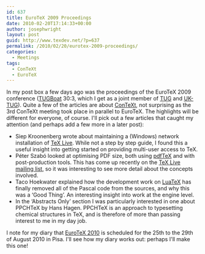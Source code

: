 ```yaml
---
id: 637
title: EuroTeX 2009 Proceedings
date: 2010-02-20T17:14:33+00:00
author: josephwright
layout: post
guid: http://www.texdev.net/?p=637
permalink: /2010/02/20/eurotex-2009-proceedings/
categories:
  - Meetings
tags:
  - ConTeXt
  - EuroTeX
---
```

In my post box a few days ago was the proceedings of the EuroTeX 2009 conference (<a title="The Communications of the TeX Users Group" href="http://www.tug.org/tugboat/">TUGBoat</a> 30:3, which I get as a joint member of <a title="The TeX Users Group" href="http://www.tug.org/">TUG</a> and <a title="The UK TeX User Group" href="http://uk.tug.org/">UK-TUG</a>). Quite a few of the articles are about <a title="ConTeXt Garden" href="http://wiki.contextgarden.net/">ConTeXt</a>, not surprising as the 3rd ConTeXt meeting took place in parallel to EuroTeX. The highlights will be different for everyone, of course. I'll pick out a few articles that caught my attention (and perhaps add a few more in a later post):

<ul>
    <li>Siep Kroonenberg wrote about maintaining a (Windows) network installation of <a title="TeX Live" href="http://www.tug.org/texlive/">TeX Live</a>. While not a step by step guide, I found this a useful insight into getting started on providing multi-user access to TeX.</li>
    <li>Péter Szabó looked at optimising PDF size, both using <a title="pdfTeX" href="http://www.tug.org/applications/pdftex/">pdfTeX</a> and with post-production tools. This has come up recently on the <a href="http://tug.org/mailman/listinfo/tex-live">TeX Live mailing list</a>, so it was interesting to see more detail about the concepts involved.</li>
    <li>Taco Hoekwater explained how the development work on <a title="LuaTeX" href="http://www.luatex.org/">LuaTeX</a> has finally removed all of the Pascal code from the sources, and why this was a ‘Good Thing’. An interesting insight into work at the engine level.</li>
    <li>In the ‘Abstracts Only’ section I was particularly interested in one about PPCHTeX by Hans Hagen. PPCHTeX is an approach to typesetting chemical structures in TeX, and is therefore of more than passing interest to me in my day job.</li>
</ul>

I note for my diary that <a title="EuroTeX 2010" href="http://www.guit.sssup.it/eurotex2010/">EuroTeX 2010</a> is scheduled for the 25th to the 29th of August 2010 in Pisa. I'll see how my diary works out: perhaps I'll make this one!
